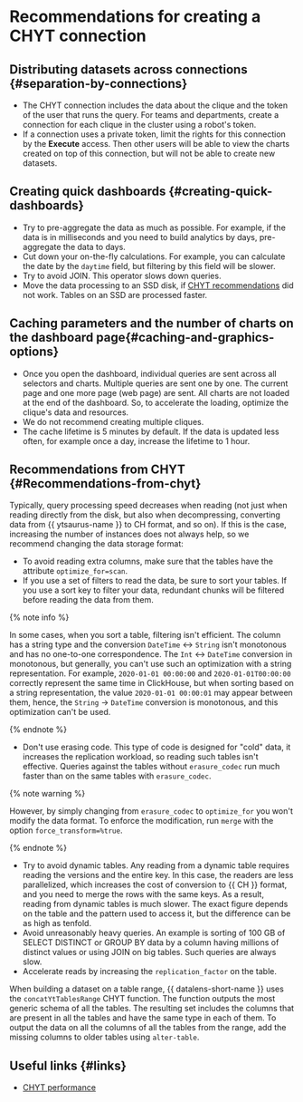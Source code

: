 
# Recommendations for creating a CHYT connection


## Distributing datasets across connections {#separation-by-connections}

* The CHYT connection includes the data about the clique and the token of the user that runs the query. For teams and departments, create a connection for each clique in the cluster using a robot's token.
* If a connection uses a private token, limit the rights for this connection by the **Execute** access. Then other users will be able to view the charts created on top of this connection, but will not be able to create new datasets.

## Creating quick dashboards {#creating-quick-dashboards}

* Try to pre-aggregate the data as much as possible. For example, if the data is in milliseconds and you need to build analytics by days, pre-aggregate the data to days.
* Cut down your on-the-fly calculations. For example, you can calculate the date by the `daytime` field, but filtering by this field will be slower.
* Try to avoid JOIN. This operator slows down queries.
* Move the data processing to an SSD disk, if [CHYT recommendations](#Recommendations-from-chyt) did not work. Tables on an SSD are processed faster.

## Caching parameters and the number of charts on the dashboard page{#caching-and-graphics-options}

* Once you open the dashboard, individual queries are sent across all selectors and charts. Multiple queries are sent one by one. The current page and one more page (web page) are sent. All charts are not loaded at the end of the dashboard. So, to accelerate the loading, optimize the clique's data and resources.
* We do not recommend creating multiple cliques.
* The cache lifetime is 5 minutes by default. If the data is updated less often, for example once a day, increase the lifetime to 1 hour.

## Recommendations from CHYT {#Recommendations-from-chyt}

Typically, query processing speed decreases when reading (not just when reading directly from the disk, but also when decompressing, converting data from {{ ytsaurus-name }} to CH format, and so on). If this is the case, increasing the number of instances does not always help, so we recommend changing the data storage format:
* To avoid reading extra columns, make sure that the tables have the attribute `optimize_for=scan`.
* If you use a set of filters to read the data, be sure to sort your tables. If you use a sort key to filter your data, redundant chunks will be filtered before reading the data from them.

{% note info %}

In some cases, when you sort a table, filtering isn't efficient. The column has a string type and the conversion `DateTime` <-> `String` isn't monotonous and has no one-to-one correspondence. The `Int` <-> `DateTime` conversion in monotonous, but generally, you can't use such an optimization with a string representation. For example, `2020-01-01 00:00:00` and `2020-01-01T00:00:00` correctly represent the same time in ClickHouse, but when sorting based on a string representation, the value `2020-01-01 00:00:01` may appear between them, hence, the `String` -> `DateTime` conversion is monotonous, and this optimization can't be used.

{% endnote %}

* Don't use erasing code. This type of code is designed for "cold" data, it increases the replication workload, so reading such tables isn't effective. Queries against the tables without `erasure_codec` run much faster than on the same tables with `erasure_codec`.

{% note warning %}

However, by simply changing from `erasure_codec` to `optimize_for` you won't modify the data format. To enforce the modification, run `merge` with the option `force_transform=%true`.

{% endnote %}

* Try to avoid dynamic tables. Any reading from a dynamic table requires reading the versions and the entire key. In this case, the readers are less parallelized, which increases the cost of conversion to {{ CH }} format, and you need to merge the rows with the same keys. As a result, reading from dynamic tables is much slower. The exact figure depends on the table and the pattern used to access it, but the difference can be as high as tenfold.
* Avoid unreasonably heavy queries. An example is sorting of 100 GB of SELECT DISTINCT or GROUP BY data by a column having millions of distinct values or using JOIN on big tables. Such queries are always slow.
* Accelerate reads by increasing the `replication_factor` on the table.

When building a dataset on a table range, {{ datalens-short-name }} uses the `concatYtTablesRange` CHYT function. The function outputs the most generic schema of all the tables. The resulting set includes the columns that are present in all the tables and have the same type in each of them. To output the data on all the columns of all the tables from the range, add the missing columns to older tables using `alter-table`.

## Useful links {#links}

* [CHYT performance](https://ytsaurus.tech/docs/ru/user-guide/data-processing/chyt/reference/performance)
